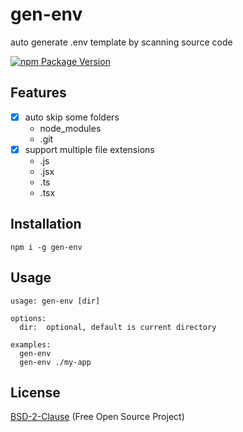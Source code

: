 # gen-env

auto generate .env template by scanning source code

[![npm Package Version](https://img.shields.io/npm/v/gen-env.svg?maxAge=2592000)](https://www.npmjs.com/package/gen-env)

## Features
- [x] auto skip some folders
   - node_modules
   - .git
- [x] support multiple file extensions
   - .js
   - .jsx
   - .ts
   - .tsx

## Installation
```shell
npm i -g gen-env
```

## Usage
```
usage: gen-env [dir]

options:
  dir:  optional, default is current directory

examples:
  gen-env
  gen-env ./my-app
```

## License
[BSD-2-Clause](./LICENSE) (Free Open Source Project)
